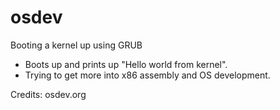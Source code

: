# osdev
Booting a kernel up using GRUB

* Boots up and prints up "Hello world from kernel".
* Trying to get more into x86 assembly and OS development.

Credits: osdev.org
